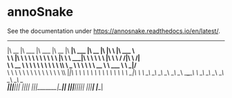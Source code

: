 # annoSnake

See the documentation under https://annosnake.readthedocs.io/en/latest/.


 ________  ________   ________   ________  ________  ________   ________  ___  __    _______      
|\   __  \|\   ___  \|\   ___  \|\   __  \|\   ____\|\   ___  \|\   __  \|\  \|\  \ |\  ___ \     
\ \  \|\  \ \  \\ \  \ \  \\ \  \ \  \|\  \ \  \___|\ \  \\ \  \ \  \|\  \ \  \/  /|\ \   __/|    
 \ \   __  \ \  \\ \  \ \  \\ \  \ \  \\\  \ \_____  \ \  \\ \  \ \   __  \ \   ___  \ \  \_|/__  
  \ \  \ \  \ \  \\ \  \ \  \\ \  \ \  \\\  \|____|\  \ \  \\ \  \ \  \ \  \ \  \\ \  \ \  \_|\ \ 
   \ \__\ \__\ \__\\ \__\ \__\\ \__\ \_______\____\_\  \ \__\\ \__\ \__\ \__\ \__\\ \__\ \_______\
    \|__|\|__|\|__| \|__|\|__| \|__|\|_______|\_________\|__| \|__|\|__|\|__|\|__| \|__|\|_______|
                                             \|_________|                                                                              
                                                                                                  


